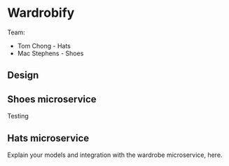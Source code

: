 # Wardrobify

Team:

* Tom Chong - Hats
* Mac Stephens - Shoes

## Design

## Shoes microservice

Testing

## Hats microservice

Explain your models and integration with the wardrobe
microservice, here.
